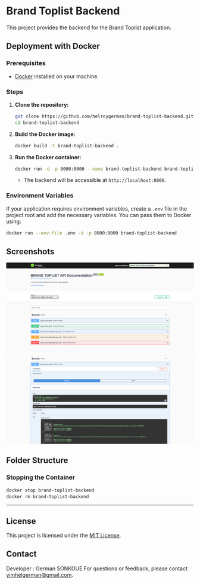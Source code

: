 # Brand Toplist Backend

This project provides the backend for the Brand Toplist application.

## Deployment with Docker

### Prerequisites

- [Docker](https://www.docker.com/get-started) installed on your machine.

### Steps

1. **Clone the repository:**
    ```bash
    git clone https://github.com/helroygerman/brand-toplist-backend.git
    cd brand-toplist-backend
    ```

2. **Build the Docker image:**
    ```bash
    docker build -t brand-toplist-backend .
    ```

3. **Run the Docker container:**
    ```bash
    docker run -d -p 8000:8000 --name brand-toplist-backend brand-toplist-backend
    ```

    - The backend will be accessible at `http://localhost:8000`.

### Environment Variables

If your application requires environment variables, create a `.env` file in the project root and add the necessary variables. You can pass them to Docker using:

```bash
docker run --env-file .env -d -p 8000:8000 brand-toplist-backend
```

## Screenshots



![Screenshot 1](screenshots/screenshot1.png)
![Screenshot 2](screenshots/screenshot2.png)

## Folder Structure

### Stopping the Container

```bash
docker stop brand-toplist-backend
docker rm brand-toplist-backend
```

---

## License

This project is licensed under the [MIT License](LICENSE).

## Contact
Developer : German SONKOUE
For questions or feedback, please contact [yimhelgerman@gmail.com](mailto:yimhelgerman@gmail.com).